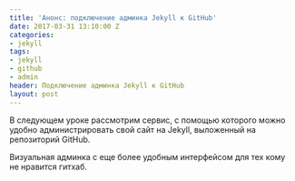 ```yaml
---
title: 'Анонс: подключение админка Jekyll к GitHub'
date: 2017-03-31 13:10:00 Z
categories:
- jekyll
tags:
- jekyll
- github
- admin
header: Подключение админка Jekyll к GitHub
layout: post
---
```


В следующем уроке рассмотрим сервис, с помощью которого можно удобно администрировать свой сайт на Jekyll, выложенный на репозиторий GitHub.

Визуальная админка с еще более удобным интерфейсом для тех кому не нравится гитхаб.